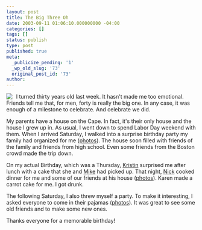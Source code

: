 ```yaml
---
layout: post
title: The Big Three Oh
date: 2003-09-11 01:06:10.000000000 -04:00
categories: []
tags: []
status: publish
type: post
published: true
meta:
  _publicize_pending: '1'
  _wp_old_slug: '73'
  original_post_id: '73'
author: 
---
```

<a href="/weblog/images/DCP_3182.JPG"><img src="/weblog/thumbnails/DCP_3182.JPG" align="left" style="margin-right:10px;" /></a>I turned thirty years old last week.  It hasn't made me too emotional.  Friends tell me that, for men, forty is really the big one.  In any case, it was enough of a milestone to celebrate.  And celebrate we did.

My parents have a house on the Cape.  In fact, it's their only house and the house I grew up in.  As usual, I went down to spend Labor Day weekend with them.  When I arrived Saturday, I walked into a surprise birthday party my family had organized for me (<a href="/albums/capesurprise/">photos</a>).  The house soon filled with friends of the family and friends from high school.  Even some friends from the Boston crowd made the trip down.

On my actual Birthday, which was a Thursday, <a href="http://www.snowboardgirl.net/">Kristin</a> surprised me after lunch with a cake that she and <a href="http://home.comcast.net/~mikesblog/">Mike</a> had picked up.  That night, <a href="http://www.nicholaslowe.com/">Nick</a> cooked dinner for me and some of our friends at his house (<a href="/albums/birthdaydinner/">photos</a>).  Karen made a carrot cake for me.  I got drunk.

The following Saturday, I also threw myself a party.  To make it interesting, I asked everyone to come in their pajamas (<a href="/albums/sleepwear/">photos</a>).  It was great to see some old friends and to make some new ones.

Thanks everyone for a memorable birthday!

